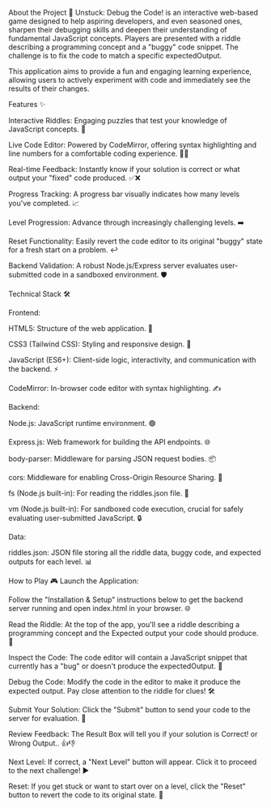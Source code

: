 About the Project 🚀
Unstuck: Debug the Code! is an interactive web-based game designed to help aspiring developers, and even seasoned ones, sharpen their debugging skills and deepen their understanding of fundamental JavaScript concepts. Players are presented with a riddle describing a programming concept and a "buggy" code snippet. The challenge is to fix the code to match a specific expectedOutput.

This application aims to provide a fun and engaging learning experience, allowing users to actively experiment with code and immediately see the results of their changes.


Features ✨

Interactive Riddles: Engaging puzzles that test your knowledge of JavaScript concepts. 🧩

Live Code Editor: Powered by CodeMirror, offering syntax highlighting and line numbers for a comfortable coding experience. 🧑‍💻

Real-time Feedback: Instantly know if your solution is correct or what output your "fixed" code produced. ✅❌

Progress Tracking: A progress bar visually indicates how many levels you've completed. 📈

Level Progression: Advance through increasingly challenging levels. ➡️

Reset Functionality: Easily revert the code editor to its original "buggy" state for a fresh start on a problem. ↩️

Backend Validation: A robust Node.js/Express server evaluates user-submitted code in a sandboxed environment. 🛡️



Technical Stack 🛠️

Frontend:

HTML5: Structure of the web application. 📄

CSS3 (Tailwind CSS): Styling and responsive design. 🎨

JavaScript (ES6+): Client-side logic, interactivity, and communication with the backend. ⚡

CodeMirror: In-browser code editor with syntax highlighting. ✍️

Backend:

Node.js: JavaScript runtime environment. 🟢

Express.js: Web framework for building the API endpoints. 🌐

body-parser: Middleware for parsing JSON request bodies. 📦

cors: Middleware for enabling Cross-Origin Resource Sharing. 🔗

fs (Node.js built-in): For reading the riddles.json file. 📁

vm (Node.js built-in): For sandboxed code execution, crucial for safely evaluating user-submitted JavaScript. 🔒

Data:

riddles.json: JSON file storing all the riddle data, buggy code, and expected outputs for each level. 📊



How to Play 🎮
Launch the Application:

Follow the "Installation & Setup" instructions below to get the backend server running and open index.html in your browser. 🌐

Read the Riddle: At the top of the app, you'll see a riddle describing a programming concept and the Expected output your code should produce. 🤔

Inspect the Code: The code editor will contain a JavaScript snippet that currently has a "bug" or doesn't produce the expectedOutput. 🐛

Debug the Code: Modify the code in the editor to make it produce the expected output. Pay close attention to the riddle for clues! 🛠️

Submit Your Solution: Click the "Submit" button to send your code to the server for evaluation. 🚀

Review Feedback: The Result Box will tell you if your solution is Correct! or Wrong Output.. 👍👎

Next Level: If correct, a "Next Level" button will appear. Click it to proceed to the next challenge! ▶️

Reset: If you get stuck or want to start over on a level, click the "Reset" button to revert the code to its original state. 🔄
